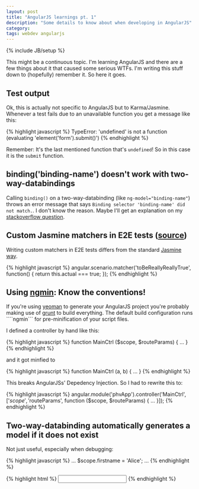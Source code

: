 ```yaml
---
layout: post
title: "AngularJS learnings pt. 1"
description: "Some details to know about when developing in AngularJS"
category: 
tags: webdev angularjs
---
```

{% include JB/setup %}

This might be a continuous topic. I'm learning AngularJS and there are a few things about it that caused some serious WTFs. I'm writing this stuff down to (hopefully) remember it. So here it goes.

## Test output
Ok, this is actually not specific to AngularJS but to Karma/Jasmine. Whenever a test fails due to an unavailable function you get a message like this:

{% highlight javascript %}
TypeError: 'undefined' is not a function (evaluating 'element('form').submit()')
{% endhighlight %}


Remember: It's the last mentioned function that's ```undefined```! So in this case it is the ```submit``` function.

## binding('binding-name') doesn't work with two-way-databindings
Calling ```binding()``` on a two-way-databinding (like ```ng-model="binding-name"```) throws an error message that says ```Binding selector 'binding-name' did not match.```. I don't know the reason. Maybe I'll get an explanation on my [stackoverflow question](http://stackoverflow.com/questions/18630723/why-doesnt-binding-find-a-two-way-binding-in-an-e2e-test).

## Custom Jasmine matchers in E2E tests ([source](https://groups.google.com/forum/#!msg/angular/lcFXW8uv_P8/3gekqCrzSnEJ))
Writing custom matchers in E2E tests differs from the standard [Jasmine way](https://github.com/pivotal/jasmine/wiki/Matchers#writing-new-matchers).

{% highlight javascript %}
angular.scenario.matcher('toBeReallyReallyTrue', function() {
  return this.actual === true;
});
{% endhighlight %}

## Using [ngmin](https://github.com/btford/ngmin): Know the conventions!
If you're using [yeoman](http://yeoman.io) to generate your AngularJS project you're probably making use of [grunt](http://gruntjs.com) to build everything. The default build configuration runs ````ngmin``` for pre-minification of your script files.

I defined a controller by hand like this:

{% highlight javascript %}
function MainCtrl ($scope, $routeParams) {
  ...
}
{% endhighlight %}

and it got minfied to

{% highlight javascript %}
function MainCtrl (a, b) {
  ...
}
{% endhighlight %}

This breaks AngularJSs' Depedency Injection. So I had to rewrite this to:

{% highlight javascript %}
angular.module('phvApp').controller('MainCtrl', ['$scope', '$routeParams', function ($scope, $routeParams) {
  ...
}]);
{% endhighlight %}

## Two-way-databinding automatically generates a model if it does not exist
Not just useful, especially when debugging:

{% highlight javascript %}
...
$scope.firstname = 'Alice';
...
{% endhighlight %}

{% highlight html %}
<input type="text" ng-model="firstName" />
{% endhighlight %}

